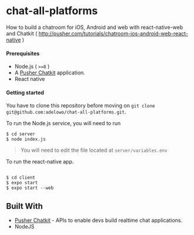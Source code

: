 # chat-all-platforms

How to build a chatroom for iOS, Android and web with react-native-web and Chatkit ( http://pusher.com/tutorials/chatroom-ios-android-web-react-native )

#### Prerequisites

- Node.js ( `>=8` )
- A [Pusher Chatkit](https://dash.pusher.com) application.
- React native

#### Getting started

You have to clone this repository before moving on `git clone git@github.com:adelowo/chat-all-platforms.git`.

To run the Node.js service, you will need to run

```
$ cd server
$ node index.js
```
> You will need to edit the file located at `server/variables.env`

To run the react-native app.

```

$ cd client
$ expo start
$ expo start --web

```

## Built With

- [Pusher Chatkit](https:dash.pusher.com) - APIs to enable devs build realtime chat applications.
- NodeJS
